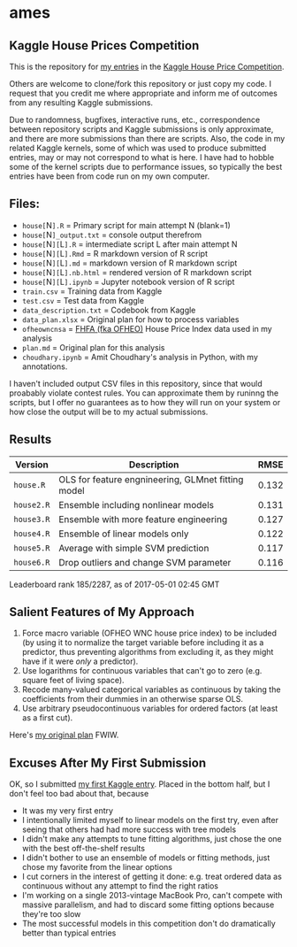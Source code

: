 # ames
## Kaggle House Prices Competition

This is the repository for [my entries](https://www.kaggle.com/aharless) in the [Kaggle House Price Competition](https://www.kaggle.com/c/house-prices-advanced-regression-techniques).

Others are welcome to clone/fork this repository or just copy my code. I request that you credit me where appropriate and inform me of outcomes from any resulting Kaggle submissions.

Due to randomness, bugfixes, interactive runs, etc., correspondence between repository scripts and Kaggle submissions is only approximate, and there are more submissions than there are scripts.  Also, the code in my related Kaggle kernels, some of which was used to produce submitted entries, may or may not correspond to what is here.  I have had to hobble some of the kernel scripts due to performance issues, so typically the best entries have been from code run on my own computer.


## Files:

- `house[`N`].R` = Primary script for main attempt N (blank=1)
- `house[`N`]_output.txt` = console output therefrom
- `house[`N`][`L`].R` = intermediate script L after main attempt N
- `house[`N`][`L`].Rmd` = R markdown version of R script
- `house[`N`][`L`].md` = markdown version of R markdown script
- `house[`N`][`L`].nb.html` = rendered version of R markdown script
- `house[`N`][`L`].ipynb` = Jupyter notebook version of R script
- `train.csv` = Training data from Kaggle
- `test.csv` = Test data from Kaggle
- `data_description.txt` = Codebook from Kaggle
- `data_plan.xlsx` = Original plan for how to process variables
- `ofheowncnsa` = [FHFA (fka OFHEO)](https://www.fhfa.gov/DataTools/Downloads/pages/house-price-index.aspx) House Price Index data used in my analysis
- `plan.md` = Original plan for this analysis
- `choudhary.ipynb` = Amit Choudhary's analysis in Python, with my annotations.

I haven't included output CSV files in this repository, since that would proabably violate contest rules.  You can approximate them by runinng the scripts, but I offer no guarantees as to how they will run on your system or how close the output will be to my actual submissions.

## Results

| Version | Description | RMSE
----------|-------------|-----
| `house.R` | OLS for feature engnineering, GLMnet fitting model | 0.132
| `house2.R` | Ensemble including nonlinear models | 0.131
| `house3.R` | Ensemble with more feature engineering | 0.127
| `house4.R` | Ensemble of linear models only | 0.122
| `house5.R` | Average with simple SVM prediction | 0.117
| `house6.R` | Drop outliers and change SVM parameter | 0.116

Leaderboard rank 185/2287, as of 2017-05-01 02:45 GMT

## Salient Features of My Approach
1. Force macro variable (OFHEO WNC house price index) to be included (by using it to normalize the target variable before including it as a predictor, thus preventing algorithms from excluding it, as they might have if it were *only* a predictor).
2. Use logarithms for continuous variables that can't go to zero (e.g. square feet of living space).
3. Recode many-valued categorical variables as continuous by taking the coefficients from their dummies in an otherwise sparse OLS.
4. Use arbitrary pseudocontinuous variables for ordered factors (at least as a first cut).

Here's [my original plan](plan.md) FWIW.

## Excuses After My First Submission
OK, so I submitted [my first Kaggle entry](https://www.kaggle.com/aharless).  Placed in the bottom half, but I don't feel too bad about that, because
- It was my very first entry
- I intentionally limited myself to linear models on the first try, even after seeing that others had had more success with tree models
- I didn't make any attempts to tune fitting algorithms, just chose the one with the best off-the-shelf results
- I didn't bother to use an ensemble of models or fitting methods, just chose my favorite from the linear options
- I cut corners in the interest of getting it done: e.g. treat ordered data as continuous without any attempt to find the right ratios
- I'm working on a single 2013-vintage MacBook Pro, can't compete with massive parallelism, and had to discard some fitting options because they're too slow
- The most successful models in this competition don't do dramatically better than typical entries
